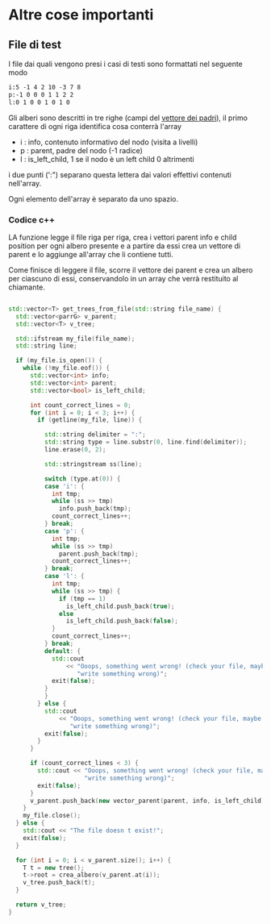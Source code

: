 # Altre cose importanti

## File di test

I file dai quali vengono presi i casi di testi sono formattati nel seguente modo

```txt
i:5 -1 4 2 10 -3 7 8
p:-1 0 0 0 1 1 2 2
l:0 1 0 0 1 0 1 0
```

Gli alberi sono descritti in tre righe (campi del [vettore dei padri](strutture_dati.md)), il primo carattere di ogni riga identifica cosa conterrà l'array

- i : info, contenuto informativo del nodo (visita a livelli)
- p : parent, padre del nodo (-1 radice)
- l : is_left_child, 1 se il nodo è un left child 0 altrimenti

i due punti (':") separano questa lettera dai valori effettivi contenuti nell'array.

Ogni elemento dell'array è separato da uno spazio.

### Codice c++

LA funzione legge il file riga per riga, crea i vettori parent info e child position per ogni albero presente e a partire da essi crea un vettore di parent e lo aggiunge all'array che li contiene tutti.

Come finisce di leggere il file, scorre il vettore dei parent e crea un albero per ciascuno di essi, conservandolo in un array che verrà restituito al chiamante.

```c++

std::vector<T> get_trees_from_file(std::string file_name) {
  std::vector<parrG> v_parent;
  std::vector<T> v_tree;

  std::ifstream my_file(file_name);
  std::string line;

  if (my_file.is_open()) {
    while (!my_file.eof()) {
      std::vector<int> info;
      std::vector<int> parent;
      std::vector<bool> is_left_child;

      int count_correct_lines = 0;
      for (int i = 0; i < 3; i++) {
        if (getline(my_file, line)) {

          std::string delimiter = ":";
          std::string type = line.substr(0, line.find(delimiter));
          line.erase(0, 2);

          std::stringstream ss(line);

          switch (type.at(0)) {
          case 'i': {
            int tmp;
            while (ss >> tmp)
              info.push_back(tmp);
            count_correct_lines++;
          } break;
          case 'p': {
            int tmp;
            while (ss >> tmp)
              parent.push_back(tmp);
            count_correct_lines++;
          } break;
          case 'l': {
            int tmp;
            while (ss >> tmp) {
              if (tmp == 1)
                is_left_child.push_back(true);
              else
                is_left_child.push_back(false);
            }
            count_correct_lines++;
          } break;
          default: {
            std::cout
                << "Ooops, something went wrong! (check your file, maybe you "
                   "write something wrong)";
            exit(false);
          }
          }
        } else {
          std::cout
              << "Ooops, something went wrong! (check your file, maybe you "
                 "write something wrong)";
          exit(false);
        }
      }

      if (count_correct_lines < 3) {
        std::cout << "Ooops, something went wrong! (check your file, maybe you "
                     "write something wrong)";
        exit(false);
      }
      v_parent.push_back(new vector_parent(parent, info, is_left_child));
    }
    my_file.close();
  } else {
    std::cout << "The file doesn t exist!";
    exit(false);
  }

  for (int i = 0; i < v_parent.size(); i++) {
    T t = new tree();
    t->root = crea_albero(v_parent.at(i));
    v_tree.push_back(t);
  }

  return v_tree;
}
```